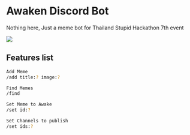 <h1>Awaken Discord Bot</h1>
<p>Nothing here, Just a meme bot for Thailand Stupid Hackathon 7th event</p>

<img src="https://static1.thegamerimages.com/wordpress/wp-content/uploads/2020/01/skyrim-finally-awake-memes-featured-Cropped.jpg">

<h2>Features list</h2>

```bash
Add Meme
/add title:? image:?

Find Memes
/find

Set Meme to Awake
/set id:?

Set Channels to publish
/set ids:?
```